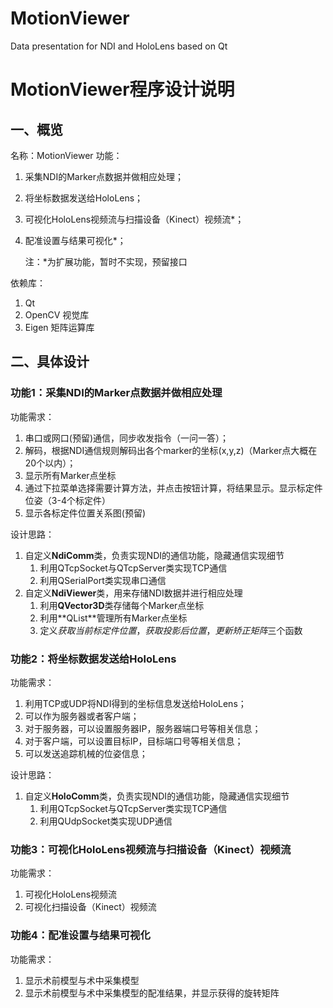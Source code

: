 # MotionViewer
 Data presentation for NDI and HoloLens based on Qt


# MotionViewer程序设计说明

## 一、概览

名称：MotionViewer
功能：

1. 采集NDI的Marker点数据并做相应处理；
2. 将坐标数据发送给HoloLens；
3. 可视化HoloLens视频流与扫描设备（Kinect）视频流*；
4. 配准设置与结果可视化*；

	  注：*为扩展功能，暂时不实现，预留接口

依赖库：

1. Qt
2. OpenCV 视觉库
3. Eigen 矩阵运算库

## 二、具体设计

### 功能1：采集NDI的Marker点数据并做相应处理

功能需求：

1. 串口或网口(预留)通信，同步收发指令（一问一答）；
2. 解码，根据NDI通信规则解码出各个marker的坐标(x,y,z)（Marker点大概在20个以内）；
3. 显示所有Marker点坐标
4. 通过下拉菜单选择需要计算方法，并点击按钮计算，将结果显示。显示标定件位姿（3-4个标定件）
5. 显示各标定件位置关系图(预留)

设计思路：

1. 自定义**NdiComm**类，负责实现NDI的通信功能，隐藏通信实现细节
	1. 利用QTcpSocket与QTcpServer类实现TCP通信
	2. 利用QSerialPort类实现串口通信
2. 自定义**NdiViewer**类，用来存储NDI数据并进行相应处理
	1. 利用**QVector3D**类存储每个Marker点坐标
	2. 利用**QList<QVector3D>**管理所有Marker点坐标
	3. 定义*获取当前标定件位置*，*获取投影后位置*，*更新矫正矩阵*三个函数


### 功能2：将坐标数据发送给HoloLens

功能需求：

1. 利用TCP或UDP将NDI得到的坐标信息发送给HoloLens；
2. 可以作为服务器或者客户端；
3. 对于服务器，可以设置服务器IP，服务器端口号等相关信息；
4. 对于客户端，可以设置目标IP，目标端口号等相关信息；
5. 可以发送追踪机械的位姿信息；


设计思路：
1. 自定义**HoloComm**类，负责实现NDI的通信功能，隐藏通信实现细节
	1. 利用QTcpSocket与QTcpServer类实现TCP通信
	2. 利用QUdpSocket类实现UDP通信


### 功能3：可视化HoloLens视频流与扫描设备（Kinect）视频流

功能需求：

1. 可视化HoloLens视频流
2. 可视化扫描设备（Kinect）视频流


### 功能4：配准设置与结果可视化

功能需求：

1. 显示术前模型与术中采集模型
2. 显示术前模型与术中采集模型的配准结果，并显示获得的旋转矩阵